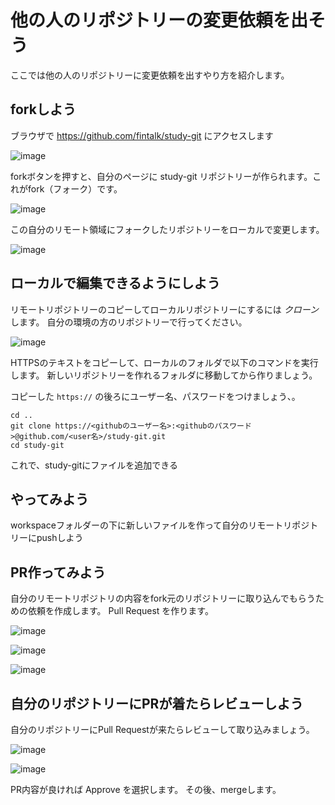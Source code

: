 # 他の人のリポジトリーの変更依頼を出そう

ここでは他の人のリポジトリーに変更依頼を出すやり方を紹介します。

## forkしよう

ブラウザで https://github.com/fintalk/study-git にアクセスします

![image](images/fork01.png)

forkボタンを押すと、自分のページに study-git リポジトリーが作られます。これがfork（フォーク）です。

![image](images/fork02.png)

この自分のリモート領域にフォークしたリポジトリーをローカルで変更します。

![image](images/fork03.png)

## ローカルで編集できるようにしよう
リモートリポジトリーのコピーしてローカルリポジトリーにするには *クローン* します。
自分の環境の方のリポジトリーで行ってください。

![image](images/fork04.png)

HTTPSのテキストをコピーして、ローカルのフォルダで以下のコマンドを実行します。
新しいリポジトリーを作れるフォルダに移動してから作りましょう。

コピーした `https://` の後ろにユーザー名、パスワードをつけましょう、。

```
cd ..
git clone https://<githubのユーザー名>:<githubのパスワード>@github.com/<user名>/study-git.git
cd study-git
```

これで、study-gitにファイルを追加できる

## やってみよう
workspaceフォルダーの下に新しいファイルを作って自分のリモートリポジトリーにpushしよう

## PR作ってみよう

自分のリモートリポジトリの内容をfork元のリポジトリーに取り込んでもらうための依頼を作成します。
Pull Request を作ります。

![image](images/fork10.png)

![image](images/fork11.png)

![image](images/fork12.png)

## 自分のリポジトリーにPRが着たらレビューしよう

自分のリポジトリーにPull Requestが来たらレビューして取り込みましょう。

![image](images/fork20.png)

![image](images/fork21.png)

PR内容が良ければ Approve を選択します。
その後、mergeします。
